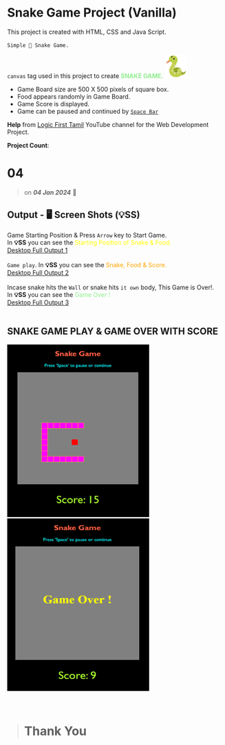 # Snake Game Project (Vanilla)

This project is created with HTML, CSS and Java Script.

    Simple 🐍 Snake Game.

`canvas` tag used in this project to create
<font color="lightgreen">**SNAKE GAME.**</font> <img width="50" height="55" src="./screen-shot/snake.gif" alt="Funny animated green snake GIF" />

-   Game Board size are 500 X 500 pixels of square box.
-   Food appears randomly in Game Board.
-   Game Score is displayed.
-   Game can be paused and continued by <ins>`Space Bar`</ins>

**Help** from [Logic First Tamil](https://www.youtube.com/watch?v=0Ihn9HQ3iJM&list=PLYM2_EX_xVvUIaivxb63BXAI7hhjcLwpn&index=13) YouTube channel for the Web Development Project.

**Project Count**: <h1>04</h1>

> on **_04 Jan 2024_** 📅

## Output - 🖥️ Screen Shots (💡SS)

Game Starting Position & Press `Arrow` key to Start Game.<br>
In **💡SS** you can see the <font color="yellow">Starting Position of Snake & Food.</font><br>
[Desktop Full Output 1](/screen-shot/snake-game-img-1.png)
<br><br>
`Game play`. In **💡SS** you can see the <font color="orange"> Snake, Food & Score.</font><br>
[Desktop Full Output 2](/screen-shot/snake-game-img-2.png) <br><br>
Incase snake hits the `Wall` or snake hits `it own` body, This Game is Over!.<br>
In **💡SS** you can see the <font color="lightgreen"> Game Over !</font><br>
[Desktop Full Output 3](/screen-shot/snake-game-img-3.png) <br><br>

## **SNAKE GAME PLAY & GAME OVER WITH SCORE**<br>

<!-- ![Output4](/screen-shot/snake-game-img-4.png) <br><br> -->

<img width="330" height="400" src="./screen-shot/snake-game-img-4.png" alt= "Screen shot img"/>
<img width="330" height="400" src="./screen-shot/snake-game-img-5.png" alt= "Screen shot img"/><br><br>

<br>

<!-- ![Output5](/screen-shot/snake-game-img-5.png) <br><br> -->

<!-- <img width="330" height="400" src="./screen-shot/snake-game-img-5.png" alt= "Screen shot img"/><br><br> -->

> # Thank You
